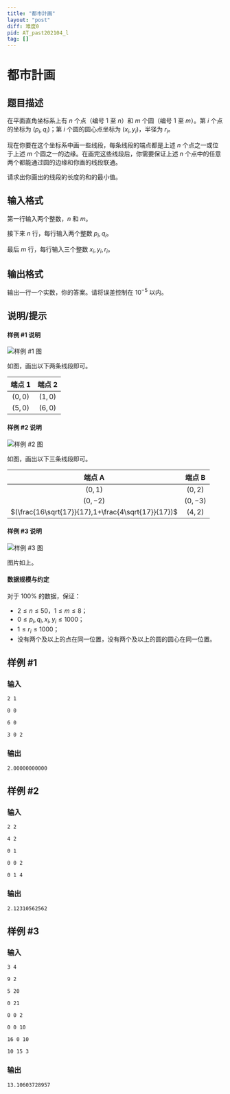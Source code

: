 ```yaml
---
title: "都市計画"
layout: "post"
diff: 难度0
pid: AT_past202104_l
tag: []
---
```


# 都市計画

## 题目描述

在平面直角坐标系上有 $n$ 个点（编号 $1$ 至 $n$）和 $m$ 个圆（编号 $1$ 至 $m$）。第 $i$ 个点的坐标为 $(p_i,q_i)$；第 $i$ 个圆的圆心点坐标为 $(x_i,y_i)$，半径为 $r_i$。

现在你要在这个坐标系中画一些线段，每条线段的端点都是上述 $n$ 个点之一或位于上述 $m$ 个圆之一的边缘。在画完这些线段后，你需要保证上述 $n$ 个点中的任意两个都能通过圆的边缘和你画的线段联通。

请求出你画出的线段的长度的和的最小值。

## 输入格式

第一行输入两个整数，$n$ 和 $m$。

接下来 $n$ 行，每行输入两个整数 $p_i,q_i$。

最后 $m$ 行，每行输入三个整数 $x_i,y_i,r_i$。

## 输出格式

输出一行一个实数，你的答案。请将误差控制在 $10^{-5}$ 以内。

## 说明/提示

#### 样例 #1 说明

![样例 #1 图](https://img.atcoder.jp/past202104/70ffd4874808032c5c57f53fdabbd4a8.png)

如图，画出以下两条线段即可。

| 端点 1 | 端点 2 |
| :----------: | :----------: |
| $(0,0)$ | $(1,0)$ |
| $(5,0)$ | $(6,0)$ |

#### 样例 #2 说明

![样例 #2 图](https://img.atcoder.jp/past202104/18299e958b01610e07dc58b413b73cfb.png)

如图，画出以下三条线段即可。

| 端点 A | 端点 B |
| :-----------: | :-----------: |
| $(0,1)$ | $(0,2)$ |
| $(0,-2)$ | $(0,-3)$ |
| $(\frac{16\sqrt{17}}{17},1+\frac{4\sqrt{17}}{17})$ | $(4,2)$ |

#### 样例 #3 说明

![样例 #3 图](https://img.atcoder.jp/past202104/5cb78063bd44131bd78ef88726db263c.png)

图片如上。

#### 数据规模与约定

对于 $100\%$ 的数据，保证：

- $2 \le n \le 50$，$1 \le m \le 8$；
- $0 \le p_i,q_i,x_i,y_i \le 1000$；
- $1 \le r_i \le 1000$；
- 没有两个及以上的点在同一位置，没有两个及以上的圆的圆心在同一位置。

## 样例 #1

### 输入

```
2 1
0 0
6 0
3 0 2
```

### 输出

```
2.00000000000
```

## 样例 #2

### 输入

```
2 2
4 2
0 1
0 0 2
0 1 4
```

### 输出

```
2.12310562562
```

## 样例 #3

### 输入

```
3 4
9 2
5 20
0 21
0 0 2
0 0 10
16 0 10
10 15 3
```

### 输出

```
13.10603728957
```

